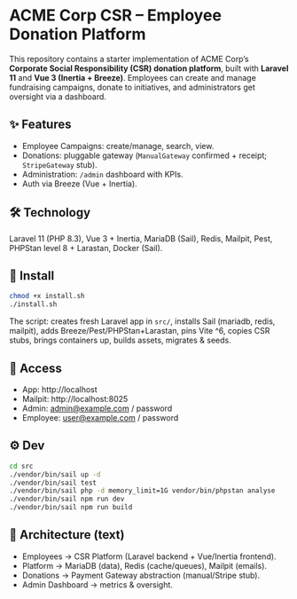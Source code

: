 # ACME Corp CSR – Employee Donation Platform

This repository contains a starter implementation of ACME Corp’s **Corporate Social Responsibility (CSR) donation platform**, built with **Laravel 11** and **Vue 3 (Inertia + Breeze)**. Employees can create and manage fundraising campaigns, donate to initiatives, and administrators get oversight via a dashboard.

## ✨ Features
- Employee Campaigns: create/manage, search, view.
- Donations: pluggable gateway (`ManualGateway` confirmed + receipt; `StripeGateway` stub).
- Administration: `/admin` dashboard with KPIs.
- Auth via Breeze (Vue + Inertia).

## 🛠 Technology
Laravel 11 (PHP 8.3), Vue 3 + Inertia, MariaDB (Sail), Redis, Mailpit, Pest, PHPStan level 8 + Larastan, Docker (Sail).

## 🚀 Install
```bash
chmod +x install.sh
./install.sh
```
The script: creates fresh Laravel app in `src/`, installs Sail (mariadb, redis, mailpit), adds Breeze/Pest/PHPStan+Larastan, pins Vite ^6, copies CSR stubs, brings containers up, builds assets, migrates & seeds.

## 🔑 Access
- App: http://localhost
- Mailpit: http://localhost:8025
- Admin: admin@example.com / password
- Employee: user@example.com / password

## ⚙️ Dev
```bash
cd src
./vendor/bin/sail up -d
./vendor/bin/sail test
./vendor/bin/sail php -d memory_limit=1G vendor/bin/phpstan analyse
./vendor/bin/sail npm run dev
./vendor/bin/sail npm run build
```

## 📐 Architecture (text)
- Employees → CSR Platform (Laravel backend + Vue/Inertia frontend).
- Platform → MariaDB (data), Redis (cache/queues), Mailpit (emails).
- Donations → Payment Gateway abstraction (manual/Stripe stub).
- Admin Dashboard → metrics & oversight.
